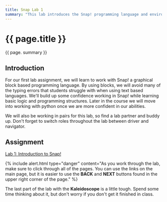 ```yaml
---
title: Snap Lab 1
summary: "This lab introduces the Snap! programming language and environment."
---
```


# {{ page.title }}
{{ page. summary }}

## Introduction
For our first lab assignment, we will learn to work with Snap! a graphical block based programming language. By using blocks, we will avoid many of the typing errors that students struggle with when using text based languages. We'll build up some confidence working in Snap! while learning basic logic and programming structures. Later in the course we will move into working with python once we are more confident in our abilities.

We will also be working in pairs for this lab, so find a lab partner and buddy up.  Don't forget to switch roles throughout the lab between driver and navigator.

## Assignment
[Lab 1: Introduction to Snap!](http://htc-ccis1505.github.io/main-labs/llab/html/topic.html?1&topic=htc_fund%2Fintro_pair%2F1-introduction-v2.topic&course=htc_f16.html)

{% include alert.html type="danger"
    content="As you work through the lab, make sure to click through all of the pages. You can use the links on the main page, but it is easier to use the __BACK__ and __NEXT__ buttons found in the upper right corner of the page."
%}

The last part of the lab with the __Kaleidoscope__ is a little tough. Spend some time thinking about it, but don't worry if you don't get it finished in class.
